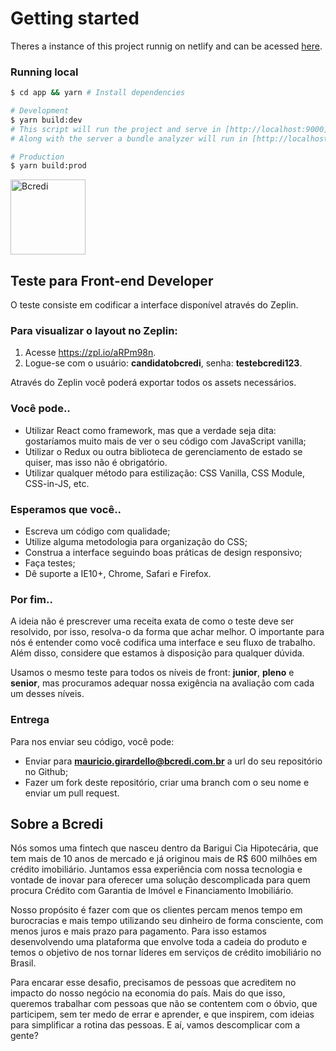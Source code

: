 # Getting started

Theres a instance of this project runnig on netlify and can be acessed [here](https://bcredi.netlify.com).

### Running local

```sh
$ cd app && yarn # Install dependencies

# Development
$ yarn build:dev
# This script will run the project and serve in [http://localhost:9000](http://localhost:9000)
# Along with the server a bundle analyzer will run in [http://localhost:8888](http://localhost:8888)

# Production
$ yarn build:prod
```

<img src="logo.svg" width="120" alt="Bcredi">

## Teste para Front-end Developer

O teste consiste em codificar a interface disponível através do Zeplin.

### Para visualizar o layout no Zeplin:

1. Acesse https://zpl.io/aRPm98n.
2. Logue-se com o usuário: **candidatobcredi**, senha: **testebcredi123**.

Através do Zeplin você poderá exportar todos os assets necessários.

### Você pode..

- Utilizar React como framework, mas que a verdade seja dita: gostaríamos muito mais de ver o seu código com JavaScript vanilla;
- Utilizar o Redux ou outra biblioteca de gerenciamento de estado se quiser, mas isso não é obrigatório.
- Utilizar qualquer método para estilização: CSS Vanilla, CSS Module, CSS-in-JS, etc.

### Esperamos que você..

- Escreva um código com qualidade;
- Utilize alguma metodologia para organização do CSS;
- Construa a interface seguindo boas práticas de design responsivo;
- Faça testes;
- Dê suporte a IE10+, Chrome, Safari e Firefox.

### Por fim..

A ideia não é prescrever uma receita exata de como o teste deve ser resolvido, por isso, resolva-o da forma que achar melhor. O importante para nós é entender como você codifica uma interface e seu fluxo de trabalho. Além disso, considere que estamos à disposição para qualquer dúvida.

Usamos o mesmo teste para todos os níveis de front: **junior**, **pleno** e **senior**, mas procuramos adequar nossa exigência na avaliação com cada um desses níveis.

### Entrega

Para nos enviar seu código, você pode:

- Enviar para **mauricio.girardello@bcredi.com.br** a url do seu repositório no Github;
- Fazer um fork deste repositório, criar uma branch com o seu nome e enviar um pull request.

## Sobre a Bcredi

Nós somos uma fintech que nasceu dentro da Barigui Cia Hipotecária, que tem mais de 10 anos de mercado e já originou mais de R\$ 600 milhões em crédito imobiliário. Juntamos essa experiência com nossa tecnologia e vontade de inovar para oferecer uma solução descomplicada para quem procura Crédito com Garantia de Imóvel e Financiamento Imobiliário.

Nosso propósito é fazer com que os clientes percam menos tempo em burocracias e mais tempo utilizando seu dinheiro de forma consciente, com menos juros e mais prazo para pagamento. Para isso estamos desenvolvendo uma plataforma que envolve toda a cadeia do produto e temos o objetivo de nos tornar líderes em serviços de crédito imobiliário no Brasil.

Para encarar esse desafio, precisamos de pessoas que acreditem no impacto do nosso negócio na economia do país. Mais do que isso, queremos trabalhar com pessoas que não se contentem com o óbvio, que participem, sem ter medo de errar e aprender, e que inspirem, com ideias para simplificar a rotina das pessoas. E aí, vamos descomplicar com a gente?

